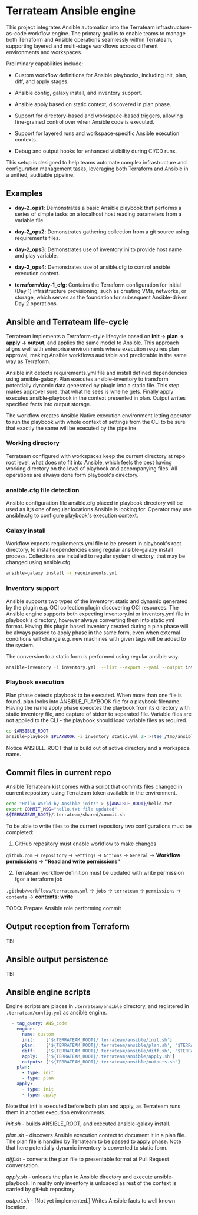 # Terrateam Ansible engine

This project integrates Ansible automation into the Terrateam infrastructure-as-code workflow engine. The primary goal is to enable teams to manage both Terraform and Ansible operations seamlessly within Terrateam, supporting layered and multi-stage workflows across different environments and workspaces.

Preliminary capabilities include:

- Custom workflow definitions for Ansible playbooks, including init, plan, diff, and apply stages.

- Ansible config, galaxy install, and inventory support.

- Ansible apply based on static context, discovered in plan phase.

- Support for directory-based and workspace-based triggers, allowing fine-grained control over when Ansible code is executed.

- Support for layered runs and workspace-specific Ansible execution contexts.

- Debug and output hooks for enhanced visibility during CI/CD runs.

This setup is designed to help teams automate complex infrastructure and configuration management tasks, leveraging both Terraform and Ansible in a unified, auditable pipeline.

## Examples

- **day-2_ops1**: Demonstrates a basic Ansible playbook that performs a series of simple tasks on a localhost host reading parameters from a variable file.

- **day-2_ops2**: Demonstrates gathering collection from a git source using requirements files.  

- **day-2_ops3**: Demonstrates use of inventory.ini to provide host name and play variable.

- **day-2_ops4**: Demonstrates use of ansible.cfg to control ansible execution context.

- **terraform/day-1_cfg**: Contains the Terraform configuration for initial (Day 1) infrastructure provisioning, such as creating VMs, networks, or storage, which serves as the foundation for subsequent Ansible-driven Day 2 operations.

## Ansible and Terrateam life-cycle

Terrateam implements a Terraform-style lifecycle based on **init → plan → apply → output**, and applies the same model to Ansible. This approach aligns well with enterprise environments where execution requires plan approval, making Ansible workflows auditable and predictable in the same way as Terraform.

Ansible init detects requirements.yml file and install defined dependencies using ansible-galaxy. Plan executes ansible-inventory to transform potentially dynamic data generated by plugin into a static file. This step makes approver sure, that what he sees is whe he gets. Finally apply executes ansible-playbook in the context presented in plan. Output writes specified facts into output storage.

The workflow creates Ansible Native execution environment letting operator to run the playbook with whole context of settings from the CLI to be sure that exactly the same will be executed by the pipeline.

### Working directory

Terrateam configured with workspaces keep the current directory at repo root level, what does nto fit into Ansible, which feels the best having working directory on the level of playbook and accompanying files. All operations are always done form playbook's directory.

### ansible.cfg file detection

Ansible configuration file ansible.cfg placed in playbook directory will be used as it;s one of regular locations Ansible is looking for. Operator may use ansible.cfg to configure playbook's execution context.

### Galaxy install

Workflow expects requirements.yml file to be present in playbook's root directory, to install dependencies using regular ansible-galaxy install process. Collections are installed to regular system directory, that may be changed using ansible.cfg.

```bash
ansible-galaxy install -r requirements.yml
```

### Inventory support

Ansible supports two types of the inventory: static and dynamic generated by the plugin e.g. OCI collection plugin discovering OCI resources. The Ansible engine supports both expecting inventory.ini or inventory.yml file in playbook's directory, however always converting them into static yml format. Having this plugin based inventory created during a plan phase will be always passed to apply phase in the same form, even when external conditions will change e.g. new machines with given tags will be added to the system.

The conversion to a static form is performed using regular ansible way.

```bash
ansible-inventory -i inventory.yml  --list --export --yaml --output inventory_static.yml
```

### Playbook execution

Plan phase detects playbook to be executed. When more than one file is found, plan looks into ANSIBLE_PLAYBOOK file for a playbook filename. Having the name apply phase executes the playbook from its directory with static inventory file, and capture of stderr to separated file. Variable files are not applied to the CLI - the playbook should load variable files as required. 

```bash
cd $ANSIBLE_ROOT
ansible-playbook $PLAYBOOK -i inventory_static.yml 2> >(tee /tmp/ansible_stderr.log >&2)
```

Notice ANSIBLE_ROOT that is build out of active directory and a workspace name.

## Commit files in current repo

Ansible Terrateam kist comes with a script that commits files changed in current repository using Terrateam token available in the environment.

```bash
echo "Hello World by Ansible init!" > ${ANSIBLE_ROOT}/hello.txt
export COMMIT_MSG="hello.txt file updated"
${TERRATEAM_ROOT}/.terrateam/shared/commit.sh
```

To be able to write files to the current repository two configurations must be completed:

1. GitHub repository must enable workflow to make changes

`github.com` → `repository` → `Settings` → `Actions` → `General` → **Workflow permissions**  → **"Read and write permissions"**

2. Terrateam workflow definition must be updated with write permission fgor a terraform job

`.github/workflows/terrateam.yml` → `jobs` → `terrateam` → `permissions`  → `contents` → **contents: write**


TODO: Prepare Ansible role performing commit

## Output reception from Terraform

TBI

## Ansible output persistence

TBI

## Ansible engine scripts

Engine scripts are places in `.terrateam/ansible` directory, and registered in `.terrateam/config.yml` as ansible engine.

```yaml
  - tag_query: ANS_code
    engine:
      name: custom
      init:    ['${TERRATEAM_ROOT}/.terrateam/ansible/init.sh']
      plan:    ['${TERRATEAM_ROOT}/.terrateam/ansible/plan.sh', '$TERRATEAM_PLAN_FILE']
      diff:    ['${TERRATEAM_ROOT}/.terrateam/ansible/diff.sh', '$TERRATEAM_PLAN_FILE']
      apply:   ['${TERRATEAM_ROOT}/.terrateam/ansible/apply.sh']
      outputs: ['${TERRATEAM_ROOT}/.terrateam/ansible/outputs.sh']
    plan:
      - type: init
      - type: plan
    apply:
      - type: init
      - type: apply
```

Note that init is executed before both plan and apply, as Terrateam runs them in another execution environments.

*init.sh* - builds ANSIBLE_ROOT, and executed ansible-galaxy install.

*plan.sh* - discovers Ansible execution context to document it in a plan file. The plan file is handled by Terrateam to be passed to apply phase. Note that here potentially dynamic inventory is converted to static form.

*diff.sh* - converts the plan file to presentable format at Pull Request conversation.

*apply.sh* - unloads the plan to Ansible directory and execute ansible-playbook. In reality only inventory is unloaded as rest of the context is carried by gitHub repository.

*output.sh* - [Not yet implemented.] Writes Ansible facts to well known location. 
